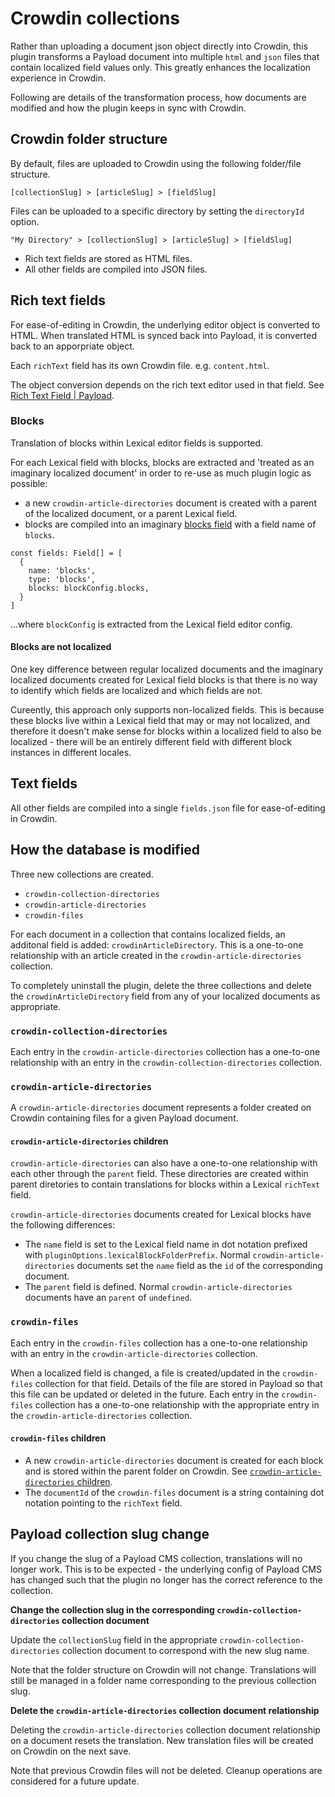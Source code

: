 # Crowdin collections

Rather than uploading a document json object directly into Crowdin, this plugin transforms a Payload document into multiple `html` and `json` files that contain localized field values only. This greatly enhances the localization experience in Crowdin.

Following are details of the transformation process, how documents are modified and how the plugin keeps in sync with Crowdin.

## Crowdin folder structure

By default, files are uploaded to Crowdin using the following folder/file structure.

```
[collectionSlug] > [articleSlug] > [fieldSlug]
```

Files can be uploaded to a specific directory by setting the `directoryId` option.

```
"My Directory" > [collectionSlug] > [articleSlug] > [fieldSlug]
```

- Rich text fields are stored as HTML files.
- All other fields are compiled into JSON files.

## Rich text fields

For ease-of-editing in Crowdin, the underlying editor object is converted to HTML. When translated HTML is synced back into Payload, it is converted back to an apporpriate object.

Each `richText` field has its own Crowdin file. e.g. `content.html`.

The object conversion depends on the rich text editor used in that field. See [Rich Text Field | Payload](https://payloadcms.com/docs/fields/rich-text).

### Blocks

Translation of blocks within Lexical editor fields is supported.

For each Lexical field with blocks, blocks are extracted and 'treated as an imaginary localized document' in order to re-use as much plugin logic as possible:

- a new `crowdin-article-directories` document is created with a parent of the localized document, or a parent Lexical field.
- blocks are compiled into an imaginary [blocks field](https://payloadcms.com/docs/fields/blocks) with a field name of `blocks`.

```
const fields: Field[] = [
  {
    name: 'blocks',
    type: 'blocks',
    blocks: blockConfig.blocks,
  }
]
```

...where `blockConfig` is extracted from the Lexical field editor config.

#### Blocks are not localized

One key difference between regular localized documents and the imaginary localized documents created for Lexical field blocks is that there is no way to identify which fields are localized and which fields are not.

Cureently, this approach only supports non-localized fields. This is because these blocks live within a Lexical field that may or may not localized, and therefore it doesn't make sense for blocks within a localized field to also be localized - there will be an entirely different field with different block instances in different locales.

## Text fields

All other fields are compiled into a single `fields.json` file for ease-of-editing in Crowdin.

## How the database is modified

Three new collections are created.

- `crowdin-collection-directories`
- `crowdin-article-directories`
- `crowdin-files`

For each document in a collection that contains localized fields, an additonal field is added: `crowdinArticleDirectory`. This is a one-to-one relationship with an article created in the `crowdin-article-directories` collection.

To completely uninstall the plugin, delete the three collections and delete the `crowdinArticleDirectory` field from any of your localized documents as appropriate.

### `crowdin-collection-directories`

Each entry in the `crowdin-article-directories` collection has a one-to-one relationship with an entry in the `crowdin-collection-directories` collection.

### `crowdin-article-directories`

A `crowdin-article-directories` document represents a folder created on Crowdin containing files for a given Payload document.

#### `crowdin-article-directories` children

`crowdin-article-directories` can also have a one-to-one relationship with each other through the `parent` field. These directories are created within parent diretories to contain translations for blocks within a Lexical `richText` field.

`crowdin-article-directories` documents created for Lexical blocks have the following differences:

- The `name` field is set to the Lexical field name in dot notation prefixed with `pluginOptions.lexicalBlockFolderPrefix`. Normal `crowdin-article-directories` documents set the `name` field as the `id` of the corresponding document.
- The `parent` field is defined. Normal `crowdin-article-directories` documents have an `parent` of `undefined`.

### `crowdin-files`

Each entry in the `crowdin-files` collection has a one-to-one relationship with an entry in the `crowdin-article-directories` collection.

When a localized field is changed, a file is created/updated in the `crowdin-files` collection for that field. Details of the file are stored in Payload so that this file can be updated or deleted in the future. Each entry in the `crowdin-files` collection has a one-to-one relationship with the appropriate entry in the `crowdin-article-directories` collection.

#### `crowdin-files` children

- A new `crowdin-article-directories` document is created for each block and is stored within the parent folder on Crowdin. See [`crowdin-article-directories` children](#crowdin-article-directories-children).
- The `documentId` of the `crowdin-files` document is a string containing dot notation pointing to the `richText` field.

## Payload collection slug change

If you change the slug of a Payload CMS collection, translations will no longer work. This is to be expected - the underlying config of Payload CMS has changed such that the plugin no longer has the correct reference to the collection.

**Change the collection slug in the corresponding `crowdin-collection-directories` collection document**

Update the `collectionSlug` field in the appropriate `crowdin-collection-directories` collection document to correspond with the new slug name.

Note that the folder structure on Crowdin will not change. Translations will still be managed in a folder name corresponding to the previous collection slug.

**Delete the `crowdin-article-directories` collection document relationship**

Deleting the `crowdin-article-directories` collection document relationship on a document resets the translation. New translation files will be created on Crowdin on the next save.

Note that previous Crowdin files will not be deleted. Cleanup operations are considered for a future update.
